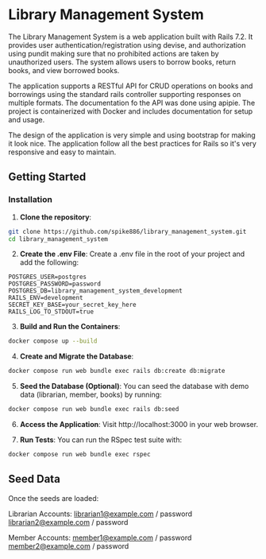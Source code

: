 # Library Management System

The Library Management System is a web application built with Rails 7.2. It provides user authentication/registration using devise, and authorization using pundit making sure that no prohibited actions are taken by unauthorized users. The system allows users to borrow books, return books, and view borrowed books.

The application supports a RESTful API for CRUD operations on books and borrowings using the standard rails controller supporting responses on multiple formats. The documentation fo the API was done using apipie. The project is containerized with Docker and includes documentation for setup and usage.

The design of the application is very simple and using bootstrap for making it look nice. The application follow all the best practices for Rails so it's very responsive and easy to maintain.

## Getting Started

### Installation

1. **Clone the repository**:

```bash
git clone https://github.com/spike886/library_management_system.git
cd library_management_system
```

2. **Create the .env File**: Create a .env file in the root of your project and add the following:

```
POSTGRES_USER=postgres
POSTGRES_PASSWORD=password
POSTGRES_DB=library_management_system_development
RAILS_ENV=development
SECRET_KEY_BASE=your_secret_key_here
RAILS_LOG_TO_STDOUT=true
```

3. **Build and Run the Containers**:

```bash
docker compose up --build
```

4. **Create and Migrate the Database**:

```bash
docker compose run web bundle exec rails db:create db:migrate
```

5. **Seed the Database (Optional)**: You can seed the database with demo data (librarian, member, books) by running:

```bash
docker compose run web bundle exec rails db:seed
```

6. **Access the Application**: Visit http://localhost:3000 in your web browser.

7. **Run Tests**: You can run the RSpec test suite with:

```bash
docker compose run web bundle exec rspec
```

## Seed Data

Once the seeds are loaded:

Librarian Accounts:
librarian1@example.com / password
librarian2@example.com / password

Member Accounts:
member1@example.com / password
member2@example.com / password
